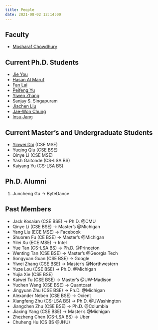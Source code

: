 ```yaml
---
title: People
date: 2021-08-02 12:14:00
---
```


## Faculty

* [Mosharaf Chowdhury](https://www.mosharaf.com/)

## Current Ph.D. Students

* [Jie You](https://web.eecs.umich.edu/~jieyou/)
* [Hasan Al Maruf](https://web.eecs.umich.edu/~hasanal/)
* [Fan Lai](http://www-personal.umich.edu/~fanlai/)
* [Peifeng Yu](https://unlimitedcodeworks.xyz/)
* [Yiwen Zhang](https://web.eecs.umich.edu/~yiwenzhg/)
* Sanjay S. Singapuram
* [Jiachen Liu](http://www-personal.umich.edu/~amberljc/)
* [Jae-Won Chung](https://jaewonchung.me/)
* [Insu Jang](https://insujang.github.io/)

## Current Master’s and Undergraduate Students
* [Yinwei Dai](https://dywsjtu.github.io/) (CSE MSE)
* Yuqing Qiu (CSE BSE)
* Qinye Li (CSE MSE)
* Yash Gaitonde (CS-LSA BS)
* Kaiyang Yu (CS-LSA BS)

## Ph.D. Alumni
1. Juncheng Gu → ByteDance

## Past Members
* Jack Kosaian (CSE BSE) → Ph.D. @CMU
* Qinye Li (CSE BSE) → Master’s @Michigan
* Yang Liu (ECE MSE) → Facebook
* Shuoren Fu (CE BSE) → Master’s @Michigan
* Yilei Xu (ECE MSE) → Intel
* Yue Tan (CS-LSA BS) → Ph.D. @Princeton
* Wenting Tan (CSE BSE) → Master’s @Georgia Tech
* Songyuan Guan (CSE BSE) → Google
* Yiwei Zhang (CSE BSE) → Master’s @Northwestern
* Yuze Lou (CSE BSE) → Ph.D. @Michigan
* Yujia Xie (CSE BSE)
* Kaiwei Tu (CSE BSE) → Master’s @UW-Madison
* Yuchen Wang (CSE BSE) → Quantcast
* Jingyuan Zhu (CSE BSE) → Ph.D. @Michigan
* Alexander Neben (CSE BSE) → Ocient
* Xiangfeng Zhu (CS-LSA BS) → Ph.D. @UWashington
* Jiangchen Zhu (CSE BSE) → Ph.D. @Columbia
* Jiaxing Yang (CSE BSE) → Master’s @Michigan
* Zhezheng Chen (CS-LSA BS) → Uber
* Chuheng Hu (CS BS @JHU)

